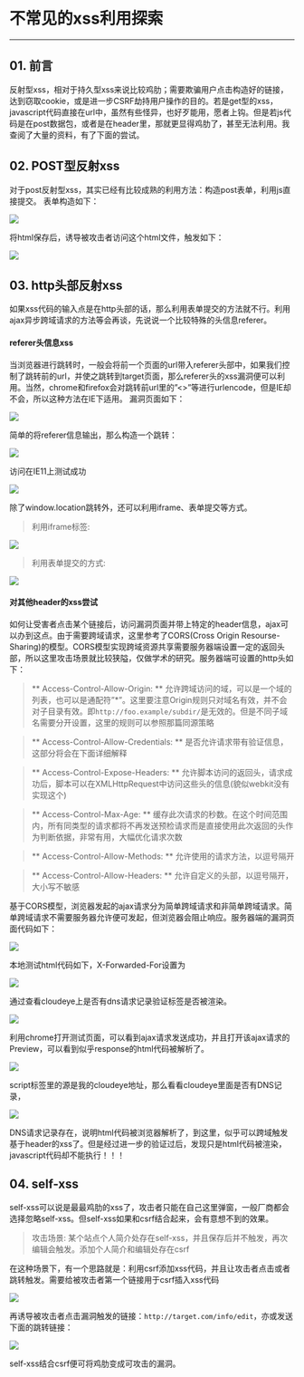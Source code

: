 # 不常见的xss利用探索

---

## 01. 前言
反射型xss，相对于持久型xss来说比较鸡肋；需要欺骗用户点击构造好的链接，达到窃取cookie，或是进一步CSRF劫持用户操作的目的。若是get型的xss，javascript代码直接在url中，虽然有些怪异，也好歹能用，愿者上钩。但是若js代码是在post数据包，或者是在header里，那就更显得鸡肋了，甚至无法利用。我查阅了大量的资料，有了下面的尝试。

## 02. POST型反射xss
对于post反射型xss，其实已经有比较成熟的利用方法：构造post表单，利用js直接提交。
表单构造如下：

![](/attackUsers/xss/image/xss-38.png)

将html保存后，诱导被攻击者访问这个html文件，触发如下：

![](/attackUsers/xss/image/xss-39.png)

## 03. http头部反射xss
如果xss代码的输入点是在http头部的话，那么利用表单提交的方法就不行。利用ajax异步跨域请求的方法等会再谈，先说说一个比较特殊的头信息referer。

#### referer头信息xss
当浏览器进行跳转时，一般会将前一个页面的url带入referer头部中，如果我们控制了跳转前的url，并使之跳转到target页面，那么referer头的xss漏洞便可以利用。当然，chrome和firefox会对跳转前url里的”<>”等进行urlencode，但是IE却不会，所以这种方法在IE下适用。
漏洞页面如下：

![](/attackUsers/xss/image/xss-40.png)

简单的将referer信息输出，那么构造一个跳转：

![](/attackUsers/xss/image/xss-41.png)

访问在IE11上测试成功

![](/attackUsers/xss/image/xss-42.png)

除了window.location跳转外，还可以利用iframe、表单提交等方式。

>利用iframe标签:

![](/attackUsers/xss/image/xss-43.png)

>利用表单提交的方式:

![](/attackUsers/xss/image/xss-44.png)

#### 对其他header的xss尝试
如何让受害者点击某个链接后，访问漏洞页面并带上特定的header信息，ajax可以办到这点。由于需要跨域请求，这里参考了CORS(Cross Origin Resourse-Sharing)的模型。CORS模型实现跨域资源共享需要服务器端设置一定的返回头部，所以这里攻击场景就比较狭隘，仅做学术的研究。服务器端可设置的http头如下：

> ** Access-Control-Allow-Origin: ** 允许跨域访问的域，可以是一个域的列表，也可以是通配符”*”。这里要注意Origin规则只对域名有效，并不会对子目录有效。即`http://foo.example/subdir/`是无效的。但是不同子域名需要分开设置，这里的规则可以参照那篇同源策略

> ** Access-Control-Allow-Credentials: ** 是否允许请求带有验证信息，这部分将会在下面详细解释

> ** Access-Control-Expose-Headers: ** 允许脚本访问的返回头，请求成功后，脚本可以在XMLHttpRequest中访问这些头的信息(貌似webkit没有实现这个)

> ** Access-Control-Max-Age: ** 缓存此次请求的秒数。在这个时间范围内，所有同类型的请求都将不再发送预检请求而是直接使用此次返回的头作为判断依据，非常有用，大幅优化请求次数

> ** Access-Control-Allow-Methods: ** 允许使用的请求方法，以逗号隔开

> ** Access-Control-Allow-Headers: ** 允许自定义的头部，以逗号隔开，大小写不敏感

基于CORS模型，浏览器发起的ajax请求分为简单跨域请求和非简单跨域请求。简单跨域请求不需要服务器允许便可发起，但浏览器会阻止响应。服务器端的漏洞页面代码如下：

![](/attackUsers/xss/image/xss-45.png)

本地测试html代码如下，X-Forwarded-For设置为

![](/attackUsers/xss/image/xss-46.png)

通过查看cloudeye上是否有dns请求记录验证标签是否被渲染。

![](/attackUsers/xss/image/xss-47.png)

利用chrome打开测试页面，可以看到ajax请求发送成功，并且打开该ajax请求的Preview，可以看到似乎response的html代码被解析了。

![](/attackUsers/xss/image/xss-48.png)

script标签里的源是我的cloudeye地址，那么看看cloudeye里面是否有DNS记录，

![](/attackUsers/xss/image/xss-49.png)

DNS请求记录存在，说明html代码被浏览器解析了，到这里，似乎可以跨域触发基于header的xss了。但是经过进一步的验证过后，发现只是html代码被渲染，javascript代码却不能执行！！！

## 04. self-xss
self-xss可以说是最最鸡肋的xss了，攻击者只能在自己这里弹窗，一般厂商都会选择忽略self-xss。但self-xss如果和csrf结合起来，会有意想不到的效果。

> 攻击场景: 某个站点个人简介处存在self-xss，并且保存后并不触发，再次编辑会触发。添加个人简介和编辑处存在csrf

在这种场景下，有一个思路就是：利用csrf添加xss代码，并且让攻击者点击或者跳转触发。需要给被攻击者第一个链接用于csrf插入xss代码

![](/attackUsers/xss/image/xss-50.png)

再诱导被攻击者点击漏洞触发的链接：`http://target.com/info/edit`，亦或发送下面的跳转链接：

![](/attackUsers/xss/image/xss-51.png)

self-xss结合csrf便可将鸡肋变成可攻击的漏洞。
